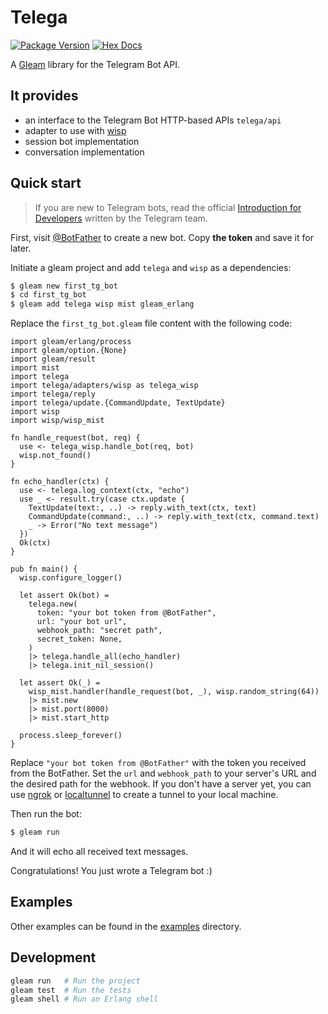 # Telega

[![Package Version](https://img.shields.io/hexpm/v/telega)](https://hex.pm/packages/telega)
[![Hex Docs](https://img.shields.io/badge/hex-docs-ffaff3)](https://hexdocs.pm/telega/)

A [Gleam](https://gleam.run/) library for the Telegram Bot API.

## It provides

- an interface to the Telegram Bot HTTP-based APIs `telega/api`
- adapter to use with [wisp](https://github.com/gleam-wisp/wisp)
- session bot implementation
- conversation implementation

## Quick start

> If you are new to Telegram bots, read the official [Introduction for Developers](https://core.telegram.org/bots) written by the Telegram team.

First, visit [@BotFather](https://t.me/botfather) to create a new bot. Copy **the token** and save it for later.

Initiate a gleam project and add `telega` and `wisp` as a dependencies:

```sh
$ gleam new first_tg_bot
$ cd first_tg_bot
$ gleam add telega wisp mist gleam_erlang
```

Replace the `first_tg_bot.gleam` file content with the following code:

```gleam
import gleam/erlang/process
import gleam/option.{None}
import gleam/result
import mist
import telega
import telega/adapters/wisp as telega_wisp
import telega/reply
import telega/update.{CommandUpdate, TextUpdate}
import wisp
import wisp/wisp_mist

fn handle_request(bot, req) {
  use <- telega_wisp.handle_bot(req, bot)
  wisp.not_found()
}

fn echo_handler(ctx) {
  use <- telega.log_context(ctx, "echo")
  use _ <- result.try(case ctx.update {
    TextUpdate(text:, ..) -> reply.with_text(ctx, text)
    CommandUpdate(command:, ..) -> reply.with_text(ctx, command.text)
    _ -> Error("No text message")
  })
  Ok(ctx)
}

pub fn main() {
  wisp.configure_logger()

  let assert Ok(bot) =
    telega.new(
      token: "your bot token from @BotFather",
      url: "your bot url",
      webhook_path: "secret path",
      secret_token: None,
    )
    |> telega.handle_all(echo_handler)
    |> telega.init_nil_session()

  let assert Ok(_) =
    wisp_mist.handler(handle_request(bot, _), wisp.random_string(64))
    |> mist.new
    |> mist.port(8000)
    |> mist.start_http

  process.sleep_forever()
}
```

Replace `"your bot token from @BotFather"` with the token you received from the BotFather. Set the `url` and `webhook_path` to your server's URL and the desired path for the webhook. If you don't have a server yet, you can use [ngrok](https://ngrok.com/) or [localtunnel](https://localtunnel.me/) to create a tunnel to your local machine.

Then run the bot:

```sh
$ gleam run
```

And it will echo all received text messages.

Congratulations! You just wrote a Telegram bot :)

## Examples

Other examples can be found in the [examples](./examples) directory.

## Development

```sh
gleam run   # Run the project
gleam test  # Run the tests
gleam shell # Run an Erlang shell
```
